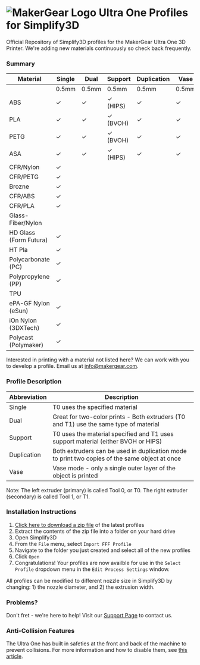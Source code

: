 # ![MakerGear Logo](https://cdn.shopify.com/s/files/1/0030/7372/files/mg_logo_colors_small.jpg) Ultra One Profiles for Simplify3D
Official Repository of Simplify3D profiles for the MakerGear Ultra One 3D Printer. We're adding new materials continuously so check back frequently.

### Summary
| Material | Single | Dual | Support | Duplication | Vase | Single |
| ----------- | ----------- | ----------- | ----------- | ----------- | ----------- | ----------- |
|  | 0.5mm | 0.5mm | 0.5mm | 0.5mm | 0.5mm | 0.35mm |
| ABS | ✓ | ✓ | ✓ (HIPS) | ✓ | ✓ |  |
| PLA | ✓ | ✓ | ✓ (BVOH) | ✓ | ✓ |  |
| PETG | ✓ | ✓ | ✓ (BVOH) | ✓ | ✓ |  |
| ASA | ✓ | ✓ | ✓ (HIPS) | ✓ | ✓ |  |
| CFR/Nylon | ✓ |  |  |  |  | ✓ |
| CFR/PETG | ✓ |  |  |  |  |  |
| Brozne | ✓ |  |  |  |  | ✓ |
| CFR/ABS | ✓ |  |  |  |  |  |
| CFR/PLA | ✓ |  |  |  |  |  |
| Glass-Fiber/Nylon |  |  |  |  |  | ✓ |
| HD Glass (Form Futura) | ✓ |  |  |  |  |  |
| HT Pla | ✓ |  |  |  |  |  |
| Polycarbonate (PC) | ✓ |  |  |  |  |  |
| Polypropylene (PP) | ✓ |  |  |  |  |  |
| TPU |  |  |  |  |  | ✓ |
| ePA-GF Nylon (eSun) | ✓ |  |  |  |  |  |
| iOn Nylon (3DXTech) | ✓ |  |  |  |  |  |
| Polycast (Polymaker) | ✓ |  |  |  |  |  |

Interested in printing with a material not listed here? We can work with you to develop a profile. Email us at info@makergear.com.

### Profile Description
| Abbreviation | Description |
| ----------- | ----------- |
| Single | T0 uses the specified material |
| Dual | Great for two-color prints - Both extruders (T0 and T1) use the same type of material |
| Support | T0 uses the material specified and T1 uses support material (either BVOH or HIPS) |
| Duplication | Both extruders can be used in duplication mode to print two copies of the same object at once |
| Vase | Vase mode - only a single outer layer of the object is printed |

Note: The left extruder (primary) is called Tool 0, or T0. The right extruder (secondary) is called Tool 1, or T1.

### Installation Instructions
1. [Click here to download a zip file](https://github.com/MakerGear/MakerGearU1Profiles/archive/master.zip) of the latest profiles
2. Extract the contents of the zip file into a folder on your hard drive
3. Open Simplify3D
4. From the `File` menu, select `Import FFF Profile`
5. Navigate to the folder you just created and select all of the new profiles
6. Click `Open`
7. Congratulations! Your profiles are now availble for use in the `Select Profile` dropdown menu in the `Edit Process Settings` window.

All profiles can be modified to different nozzle size in Simplify3D by changing: 1) the nozzle diameter, and 2) the extrusion width.

### Problems?
Don't fret - we're here to help! Visit our [Support Page](https://www.makergear.com/pages/support) to contact us.

### Anti-Collision Features
The Ultra One has built in safeties at the front and back of the machine to prevent collisions. For more information and how to disable them, see [this article](https://makergear.zendesk.com/hc/en-us/articles/360030848352).
